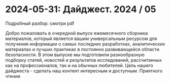 # 2024-05-31: Дайджест. 2024 / 05

Подробный разбор: смотри pdf

Добро пожаловать в очередной выпуск ежемесячного сборника материалов, который является вашим универсальным ресурсом для получения информации о самых последних разработках, аналитических материалах и лучших практиках в постоянно развивающейся области безопасности. В этом выпуске мы подготовили разнообразную подборку статей, новостей и результатов исследований, рассчитанных как на профессионалов, так и на обычных любителей. Цель нашего дайджеста - сделать наш контент интересным и доступным.  Приятного чтения